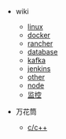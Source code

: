 
* wiki

    * [linux](docs/linux.md)
    * [docker](docs/docker.md)
    * [rancher](docs/rancher.md)    
    * [database](docs/db.md)
    * [kafka](docs/kafka.md)
    * [jenkins](docs/jenkins.md)
    * [other](docs/other.md)
    * [node](docs/node.md)
    * [监控](docs/监控.md)

* 万花筒  
    
    * [c/c++](docs/杂/c_c++.md)